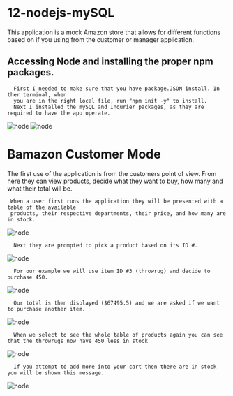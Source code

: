 # 12-nodejs-mySQL

This application is a mock Amazon store that allows for different functions based on if you using from the customer or manager application. 

## Accessing Node and installing the proper npm packages. 
      First I needed to make sure that you have package.JSON install. In ther terminal, when 
      you are in the right local file, run "npm init -y" to install.
      Next I installed the mySQL and Inqurier packages, as they are required to have the app operate. 
   ![node](https://github.com/AaronMKelley/12-nodejs-mySQL/blob/master/Install%20mySQL%20npm.png)
   ![node](https://raw.githubusercontent.com/AaronMKelley/12-nodejs-mySQL/master/Install%20Inqurier%20npm.png) 
       
      
# Bamazon Customer Mode 
The first use of the application is from the customers point of view. From here they can view products, decide what they want to buy, how many and what their total will be. 

     When a user first runs the application they will be presented with a table of the available 
     products, their respective departments, their price, and how many are in stock. 
   ![node](https://raw.githubusercontent.com/AaronMKelley/12-nodejs-mySQL/master/assets/Run%20Bamazon%20Customer.png)
     
      Next they are prompted to pick a product based on its ID #. 
   ![node](https://raw.githubusercontent.com/AaronMKelley/12-nodejs-mySQL/master/assets/Run%20Bamazon%20Customer-02.png)
      
      For our example we will use item ID #3 (throwrug) and decide to purchase 450. 
   ![node](https://raw.githubusercontent.com/AaronMKelley/12-nodejs-mySQL/master/assets/Run%20Bamazon%20Customer-03.png)
      
      Our total is then displayed ($67495.5) and we are asked if we want to purchase another item. 
   ![node](https://raw.githubusercontent.com/AaronMKelley/12-nodejs-mySQL/master/assets/Run%20Bamazon%20Customer%20-04.png)
      
      When we select to see the whole table of products again you can see that the throwrugs now have 450 less in stock
   ![node](https://raw.githubusercontent.com/AaronMKelley/12-nodejs-mySQL/master/assets/Run%20Bamazon-05.png)
      
      If you attempt to add more into your cart then there are in stock you will be shown this message. 
   ![node](https://raw.githubusercontent.com/AaronMKelley/12-nodejs-mySQL/master/assets/Run%20Bamazon-06.png)

